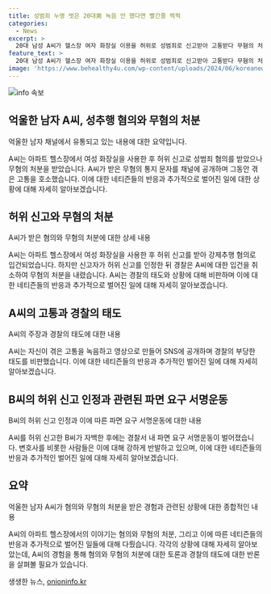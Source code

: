 ```yaml
---
title: 성범죄 누명 벗은 20대男 녹음 안 했다면 빨간줄 찍찍
categories:
  - News
excerpt: >
  20대 남성 A씨가 헬스장 여자 화장실 이용을 허위로 성범죄로 신고받아 고통받다 무혐의 처분을 받았다. A씨는 경찰의 무혐의 통지 문자를 유튜브에 공개하며 정신적 고통을 호소했고, 경찰의 부당한 조사와 대우에 대해 불만을 털어놨다. 또한 경찰에 대한 파면 요구와 관련해 변호사가 동탄경찰서의 부당한 처사를 비판했다. 이로 인해 네티즌 사이에는 경찰의 부당한 조사에 대한 비난 여론이 높아졌다. B씨는 후에 허위 신고를 자백하며 A씨의 무혐의 처리를 이끌었고, 관련하여 경찰서 장관들에 대한 파면 요구도 나오고 있다. A씨는 이 사건을 통해 다른 억울한 사람들에 대한 이야기를 곁들여 사연을 공개했다.
feature_text: >
  20대 남성 A씨가 헬스장 여자 화장실 이용을 허위로 성범죄로 신고받아 고통받다 무혐의 처분을 받았다. A씨는 경찰의 무혐의 통지 문자를 유튜브에 공개하며 정신적 고통을 호소했고, 경찰의 부당한 조사와 대우에 대해 불만을 털어놨다. 또한 경찰에 대한 파면 요구와 관련해 변호사가 동탄경찰서의 부당한 처사를 비판했다. 이로 인해 네티즌 사이에는 경찰의 부당한 조사에 대한 비난 여론이 높아졌다. B씨는 후에 허위 신고를 자백하며 A씨의 무혐의 처리를 이끌었고, 관련하여 경찰서 장관들에 대한 파면 요구도 나오고 있다. A씨는 이 사건을 통해 다른 억울한 사람들에 대한 이야기를 곁들여 사연을 공개했다.
image: 'https://www.behealthy4u.com/wp-content/uploads/2024/06/koreanews.jpg'
---
```


<p><img src="https://www.behealthy4u.com/wp-content/uploads/2024/06/koreanews.jpg" alt="info 속보" /></p>

<h2 data-ke-size="size26">억울한 남자 A씨, 성추행 혐의와 무혐의 처분</h2>

<p data-ke-size="size16">억울한 남자 채널에서 유통되고 있는 내용에 대한 요약입니다.</p>

<p>A씨는 아파트 헬스장에서 여성 화장실을 사용한 후 허위 신고로 성범죄 혐의를 받았으나 무혐의 처분을 받았습니다. A씨가 받은 무혐의 통지 문자를 채널에 공개하며 그동안 겪은 고통을 호소했습니다. 이에 대한 네티즌들의 반응과 추가적으로 벌어진 일에 대한 상황에 대해 자세히 알아보겠습니다.</p>

<h2 data-ke-size="size26">허위 신고와 무혐의 처분</h2>

<p data-ke-size="size16">A씨가 받은 혐의와 무혐의 처분에 대한 상세 내용</p>

<p>A씨는 아파트 헬스장에서 여성 화장실을 사용한 후 허위 신고를 받아 강제추행 혐의로 입건되었습니다. 하지만 신고자가 허위 신고를 인정한 뒤 경찰은 A씨에 대한 입건을 취소하여 무혐의 처분을 내렸습니다. A씨는 경찰의 태도와 상황에 대해 비판하며 이에 대한 네티즌들의 반응과 추가적으로 벌어진 일에 대해 자세히 알아보겠습니다.</p>

<h2 data-ke-size="size26">A씨의 고통과 경찰의 태도</h2>

<p data-ke-size="size16">A씨의 주장과 경찰의 태도에 대한 내용</p>

<p>A씨는 자신이 겪은 고통을 녹음하고 영상으로 만들어 SNS에 공개하며 경찰의 부당한 태도를 비판했습니다. 이에 대한 네티즌들의 반응과 추가적인 벌어진 일에 대해 자세히 알아보겠습니다.</p>

<h2 data-ke-size="size26">B씨의 허위 신고 인정과 관련된 파면 요구 서명운동</h2>

<p data-ke-size="size16">B씨의 허위 신고 인정과 이에 따른 파면 요구 서명운동에 대한 내용</p>

<p>A씨를 허위 신고한 B씨가 자백한 후에는 경찰서 내 파면 요구 서명운동이 벌어졌습니다. 변호사를 비롯한 사람들은 이에 대해 강하게 반발하고 있으며, 이에 대한 네티즌들의 반응과 추가적인 벌어진 일에 대해 자세히 알아보겠습니다. </p>

<h2 data-ke-size="size26">요약</h2>

<p data-ke-size="size16">억울한 남자 A씨가 혐의와 무혐의 처분을 받은 경험과 관련된 상황에 대한 종합적인 내용</p>

<p>A씨의 아파트 헬스장에서의 이야기는 혐의와 무혐의 처분, 그리고 이에 따른 네티즌들의 반응과 추가적으로 벌어진 일들에 대해 다뤘습니다. 각각의 상황에 대해 자세히 알아보았는데, A씨의 경험을 통해 혐의와 무혐의 처분에 대한 토론과 경찰의 태도에 대한 반론을 살펴볼 필요가 있습니다.</p>
생생한 뉴스, <a href="https://onioninfo.kr" rel="dofollow">onioninfo.kr</a>


